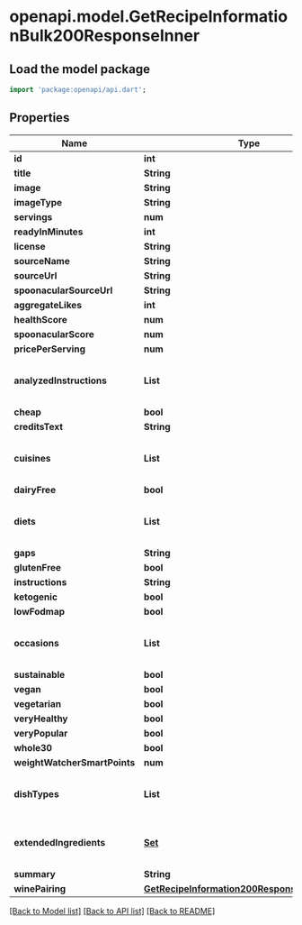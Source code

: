 # openapi.model.GetRecipeInformationBulk200ResponseInner

## Load the model package
```dart
import 'package:openapi/api.dart';
```

## Properties
Name | Type | Description | Notes
------------ | ------------- | ------------- | -------------
**id** | **int** |  | 
**title** | **String** |  | 
**image** | **String** |  | 
**imageType** | **String** |  | 
**servings** | **num** |  | 
**readyInMinutes** | **int** |  | 
**license** | **String** |  | 
**sourceName** | **String** |  | 
**sourceUrl** | **String** |  | 
**spoonacularSourceUrl** | **String** |  | 
**aggregateLikes** | **int** |  | 
**healthScore** | **num** |  | 
**spoonacularScore** | **num** |  | 
**pricePerServing** | **num** |  | 
**analyzedInstructions** | **List<String>** |  | [default to const []]
**cheap** | **bool** |  | 
**creditsText** | **String** |  | 
**cuisines** | **List<String>** |  | [default to const []]
**dairyFree** | **bool** |  | 
**diets** | **List<String>** |  | [default to const []]
**gaps** | **String** |  | 
**glutenFree** | **bool** |  | 
**instructions** | **String** |  | 
**ketogenic** | **bool** |  | 
**lowFodmap** | **bool** |  | 
**occasions** | **List<String>** |  | [default to const []]
**sustainable** | **bool** |  | 
**vegan** | **bool** |  | 
**vegetarian** | **bool** |  | 
**veryHealthy** | **bool** |  | 
**veryPopular** | **bool** |  | 
**whole30** | **bool** |  | 
**weightWatcherSmartPoints** | **num** |  | 
**dishTypes** | **List<String>** |  | [default to const []]
**extendedIngredients** | [**Set<GetRecipeInformation200ResponseExtendedIngredientsInner>**](GetRecipeInformation200ResponseExtendedIngredientsInner.md) |  | [default to const {}]
**summary** | **String** |  | 
**winePairing** | [**GetRecipeInformation200ResponseWinePairing**](GetRecipeInformation200ResponseWinePairing.md) |  | 

[[Back to Model list]](../README.md#documentation-for-models) [[Back to API list]](../README.md#documentation-for-api-endpoints) [[Back to README]](../README.md)


